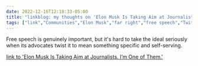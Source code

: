 ---date: 2022-12-16T12:18:33-05:00title: "linkblog: my thoughts on 'Elon Musk Is Taking Aim at Journalists. I’m One of Them.'"tags: ["link","Communities","Elon Musk","far right","free speech","Twitter","content moderation"]---Free speech is genuinely important, but it's hard to take the ideal seriously when its advocates twist it to mean something specific and self-serving.   [link to 'Elon Musk Is Taking Aim at Journalists. I’m One of Them.'](https://theintercept.com/2022/12/16/elon-musk-twitter-suspended-journalists/)